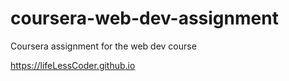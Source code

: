 # coursera-web-dev-assignment
Coursera assignment for the web dev course

https://lifeLessCoder.github.io
